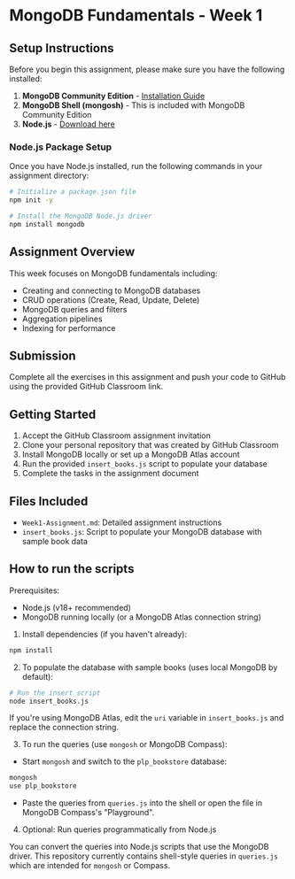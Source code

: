 # MongoDB Fundamentals - Week 1

## Setup Instructions

Before you begin this assignment, please make sure you have the following installed:

1. **MongoDB Community Edition** - [Installation Guide](https://www.mongodb.com/docs/manual/administration/install-community/)
2. **MongoDB Shell (mongosh)** - This is included with MongoDB Community Edition
3. **Node.js** - [Download here](https://nodejs.org/)

### Node.js Package Setup

Once you have Node.js installed, run the following commands in your assignment directory:

```bash
# Initialize a package.json file
npm init -y

# Install the MongoDB Node.js driver
npm install mongodb
```

## Assignment Overview

This week focuses on MongoDB fundamentals including:
- Creating and connecting to MongoDB databases
- CRUD operations (Create, Read, Update, Delete)
- MongoDB queries and filters
- Aggregation pipelines
- Indexing for performance

## Submission

Complete all the exercises in this assignment and push your code to GitHub using the provided GitHub Classroom link.

## Getting Started

1. Accept the GitHub Classroom assignment invitation
2. Clone your personal repository that was created by GitHub Classroom
3. Install MongoDB locally or set up a MongoDB Atlas account
4. Run the provided `insert_books.js` script to populate your database
5. Complete the tasks in the assignment document

## Files Included

- `Week1-Assignment.md`: Detailed assignment instructions
- `insert_books.js`: Script to populate your MongoDB database with sample book data

## How to run the scripts

Prerequisites:
- Node.js (v18+ recommended)
- MongoDB running locally (or a MongoDB Atlas connection string)

1. Install dependencies (if you haven't already):

```bash
npm install
```

2. To populate the database with sample books (uses local MongoDB by default):

```bash
# Run the insert script
node insert_books.js
```

If you're using MongoDB Atlas, edit the `uri` variable in `insert_books.js` and replace the connection string.

3. To run the queries (use `mongosh` or MongoDB Compass):

- Start `mongosh` and switch to the `plp_bookstore` database:

```bash
mongosh
use plp_bookstore
```

- Paste the queries from `queries.js` into the shell or open the file in MongoDB Compass's "Playground".

4. Optional: Run queries programmatically from Node.js

You can convert the queries into Node.js scripts that use the MongoDB driver. This repository currently contains shell-style queries in `queries.js` which are intended for `mongosh` or Compass.
